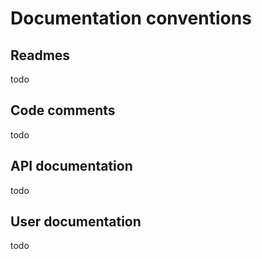 # Documentation conventions

## Readmes

todo

## Code comments

todo

## API documentation

todo

## User documentation

todo